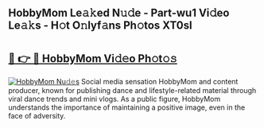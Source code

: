 ## HobbyMom Le𝚊𝚔ed N𝚞𝚍e - Part-wu1 Vi𝚍eo Le𝚊𝚔s - H𝚘t O𝚗lyf𝚊ns Ph𝚘tos XT0sl

# <h2><a href="http://hf4avk.feru.top/?c=HobbyMom">🔗 👉 🔴 HobbyMom Vi𝚍𝚎o Ph𝚘t𝚘𝚜</a></h2>

[![HobbyMom Nu𝚍𝚎s](https://i.imgur.com/0TWrTi3.gif)](http://hf4avk.feru.top/?c=HobbyMom)
Social media sensation HobbyMom and content producer, known for publishing dance and lifestyle-related material through viral dance trends and mini vlogs. As a public figure, HobbyMom understands the importance of maintaining a positive image, even in the face of adversity. 
